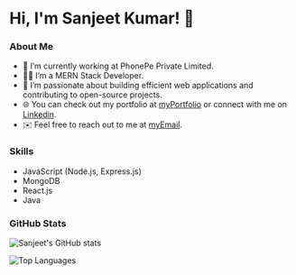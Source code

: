 # Hi, I'm Sanjeet Kumar! 👋


### About Me
- 🌱 I’m currently working at PhonePe Private Limited.
- 👨‍💻 I’m a MERN Stack Developer.
- 🎯 I’m passionate about building efficient web applications and contributing to open-source projects.
- 🌐 You can check out my portfolio at [myPortfolio](https://sanjeetkumar.netlify.app/) or connect with me on [Linkedin](https://www.linkedin.com/in/sanjeet-kumar-sk/).
- ✉️ Feel free to reach out to me at [myEmail](ssanjeetkumar67@gmail.com).

### Skills
- JavaScript (Node.js, Express.js)
- MongoDB
- React.js
- Java

### GitHub Stats

![Sanjeet's GitHub stats](https://github-readme-stats.vercel.app/api?username=sanjeetsk&show_icons=true&theme=radical)

![Top Languages](https://github-readme-stats.vercel.app/api/top-langs/?username=sanjeetsk&layout=compact&theme=radical)
